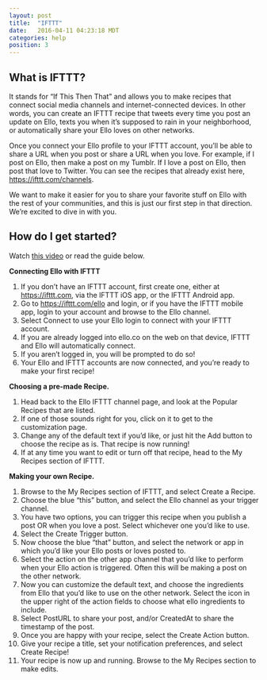 ```yaml
---
layout: post
title:  "IFTTT"
date:   2016-04-11 04:23:18 MDT
categories: help
position: 3
---
```

## What is IFTTT? 

It stands for “If This Then That” and allows you to make recipes that connect social media channels and internet-connected devices. In other words, you can create an IFTTT recipe that tweets every time you post an update on Ello, texts you when it’s supposed to rain in your neighborhood, or automatically share your Ello loves on other networks.

Once you connect your Ello profile to your IFTTT account, you’ll be able to share a URL when you post or share a URL when you love. For example, if I post on Ello, then make a post on my Tumblr. If I love a post on Ello, then post that love to Twitter. You can see the recipes that already exist here, https://ifttt.com/channels.

We want to make it easier for you to share your favorite stuff on Ello with the rest of your communities, and this is just our first step in that direction. We’re excited to dive in with you.
## How do I get started?

Watch [this video](https://vimeo.com/162590641) or read the guide below. 

**Connecting Ello with IFTTT**
1. If you don’t have an IFTTT account, first create one, either at https://ifttt.com, via the IFTTT iOS app, or the IFTTT Android app. 
2. Go to https://ifttt.com/ello and login, or if you have the IFTTT mobile app, login to your account and browse to the  Ello channel. 
3. Select Connect to use your Ello login to connect with your IFTTT account. 
4. If you are already logged into ello.co on the web on that device, IFTTT and Ello will automatically connect.
5. If you aren’t logged in, you will be prompted to do so! 
6. Your Ello and IFTTT accounts are now connected, and you’re ready to make your first recipe!

**Choosing a pre-made Recipe.**
1. Head back to the Ello IFTTT channel page, and look at the Popular Recipes that are listed. 
2. If one of those sounds right for you, click on it to get to the customization page.
3. Change any of the default text if you’d like, or just hit the Add button to choose the recipe as is. That recipe is now running!
4. If at any time you want to edit or turn off that recipe, head to the My Recipes section of IFTTT.

**Making your own Recipe.**
1. Browse to the My Recipes section of IFTTT, and select Create a Recipe.
2. Choose the blue “this” button, and select the Ello channel as your trigger channel.
3. You have two options, you can trigger this recipe when you publish a post OR when you love a post. Select whichever one you’d like to use.
4. Select the Create Trigger button.
5. Now choose the blue “that” button, and select the network or app in which you’d like your Ello posts or loves posted to.
6. Select the action on the other app channel that you’d like to perform when your Ello action is triggered. Often this will be making a post on the other network.
7. Now you can customize the default text, and choose the ingredients from Ello that you’d like to use on the other network. Select the icon in the upper right of the action fields to choose what ello ingredients to include.
8. Select PostURL to share your post, and/or CreatedAt to share the timestamp of the post.
9. Once you are happy with your recipe, select the Create Action button.
10. Give your recipe a title, set your notification preferences, and select Create Recipe!
11. Your recipe is now up and running. Browse to the My Recipes section to make edits.
